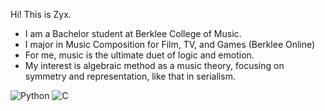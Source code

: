 Hi! This is Zyx.

-  I am a Bachelor student at Berklee College of Music.
-  I major in Music Composition for Film, TV, and Games (Berklee Online)
-  For me, music is the ultimate duet of logic and emotion.
-  My interest is algebraic method as a music theory, focusing on symmetry and representation, like that in serialism.

![Python](https://img.shields.io/badge/-Python-333333?style=flat&logo=python)
![C](https://img.shields.io/badge/-C-333333?style=flat&logo=C)
